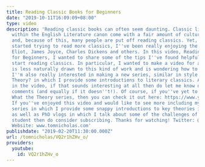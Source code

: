 ```yaml
---
title: Reading Classic Books for Beginners
date: "2019-10-11T16:09:09+08:00"
type: video
description: 'Reading classic books can often seem daunting. Classic literature books
  within the English Literature canon come with a fair amount of cultural baggage
  and, because of this, many people are put off reading classics. Yet, since I''ve
  started trying to read more classics, I''ve been really enjoying the works of George
  Eliot, James Joyce, Charles Dickens and others. In this video, Reading Classic Books
  for Beginners, I wanted to share some of the tips I''ve found helpful for how to
  start reading classics. In particular, I wanted to make a video for anyone who perhaps
  is less naturally drawn to this kind of work and is wondering how to read more classics.
  I''m also really interested in making a new series, similar in style to What the
  Theory? in which I provide some introductions to literary classics. As I mention
  in the video, if that sounds interesting at all then do let me know down in the
  comments (and equally if it doesn''t!). Of course, if you''ve yet to check out my
  What the Theory series, then you can check it out here: https://www.youtube.com/watch?v=YpyobkolyVE&list=PLIVcDWpMT7Kd3O0eq8b6fMOwvK26vpiWE
  If you''ve enjoyed this video and would like to see more including my What The Theory?
  series in which I provide some snappy introductions to key theories in the humanities
  as well as PhD vlogs in which I talk about some of the challenges of being a PhD
  student then do consider subscribing. Thanks for watching! Twitter: @Tom_Nicholas
  Website: www.tomnicholas.com'
publishdate: "2019-02-20T11:30:00.000Z"
url: /tomnicholas/VQ2r1hZHv_o/
providers:
  youtube:
    id: VQ2r1hZHv_o
---
```


